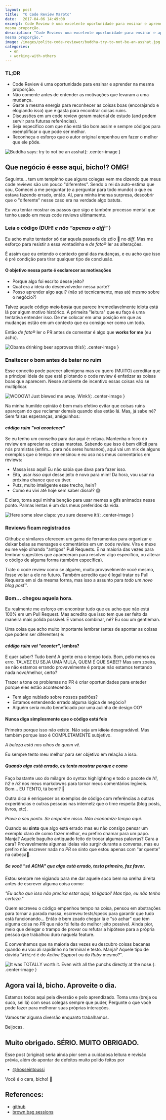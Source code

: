 ```yaml
---
layout: post
title:  "O Code Review Maroto"
date:   2017-04-06 14:49:00
excerpt: Code Review é uma excelente oportunidade para ensinar e aprender na
mesma proporção.
description: "Code Review: uma excelente oportunidade para ensinar e aprender na
mesma proporção."
image: /images/polite-code-reviewer/buddha-try-to-not-be-an-asshat.jpg
categories:
  - en
  - working-with-others
---
```


### TL;DR

 - Code Review é uma oportunidade para ensinar
e aprender na mesma proporção.
 - Não comente antes de entender as motivações que levaram a uma mudança.
 - Gaste a mesma energia para reconhecer as coisas boas
(encorajando e elogiando isso)
que é gasta para encontrar coisas ruins.
 - Discussões em um code review geram material de estudo
(and podem servir para futuras referências).
 - Seja específico com que não está tão bom assim
e sempre códigos para exemplificar o que pode ser melhor.
 - Reconheça o esforço que o autor original empenhou
em fazer o melhor que ele pôde.

![Buddha says: try to not be an asshat](/images/polite-code-reviewer/buddha-try-to-not-be-an-asshat.jpg){: .center-image }

## Que negócio é esse aqui, bicho!? OMG!

Seguinte... tem um tempinho que alguns colegas vem me dizendo
que meus code reviews são um pouco "diferentes".
Sendo o rei da auto-estima que sou,
Comecei a me perguntar (e a perguntar para todo mundo)
o que eu estava fazendo errado, então.
Aí, para minha imensa surpresa,
descobrir que o "diferente" nesse caso
era na verdade algo batuta.

Eu vou tentar mostrar os passos que sigo
e também processo mental
que tenho usado em meus code reviews ultimamente.

### Leia o código (DUH! _e não "apenas o diff"_ )

Eu acho muito tentador só dar aquela passada de zóio 👀 no _diff_.
Mas me esforço para resistir a essa vontadinha
e *de fato*® ler as alterações.

É assim que eu entendo o contexto geral das mudanças,
e eu acho que isso é pré condição
para tirar qualquer tipo de conclusão.

#### O objetivo nessa parte é esclarecer as motivações

 - Porque algo foi escrito desse jeito?
 - Qual era a ideia do desenvolvedor nessa parte?
 - Posso aprender algo aqui?
   (não só tecnicamente, mas até mesmo sobre o negócio?)

Talvez aquele código ~~meio bosta~~
que parece irremediavelmente idiota
está lá por algum motivo histórico.
A primeira "leitura" que eu faço
é uma tentativa entender isso.
De me colocar em uma posição em que as mudanças
estão em um contexto que eu consigo ver como um todo.

Então *de fato*® ler o PR antes de comentar
é algo que **works for me** (eu acho).

![Obama drinking beer approves this!](/images/polite-code-reviewer/obama-thumbs-up.jpg){: .center-image }

### Enaltecer o bom antes de bater no ruim

Esse conceito pode parecer alienígena
mas eu quero (MUITO) acreditar que
a principal ideia de que está pilotando o code review
é enfatizar as coisas boas que aparecem.
Nesse ambiente de incentivo
essas coisas vão se multiplicar.

![WOOOW! Just blewed me away. Wink!](/images/polite-code-reviewer/wow-wink.gif){: .center-image }

Na minha humilde opinião
é bem mais efetivo evitar que coisas ruins apareçam
do que reclamar demais quando elas estão lá.
Mas, já sabe né? Sem falsas esperanças, amiguinhos:

#### _código ruim "vai acontecer"_

Se eu tenho um conselho para dar aqui é: relaxa.
Mantenha o foco do review em apreciar as coisas marotas.
Sabendo que isso é bem difícil para nós pramistas
(enfim... para nós seres humanos),
aqui vai um mix de alguns exemplos que o tempo me ensinou
e eu uso nos meus comentários em reviews:

 - Massa isso aqui! Eu não sabia que dava para fazer isso.
 - Eita, usar _isso aqui_ desse jeito é novo para mim!
Da hora, vou usar na próxima chance que eu tiver.
 - Putz, muito inteligente esse trecho, hein?
 - Como eu vivi até hoje sem saber disso!? 😱

E claro, toma aqui minha benção
para usar memes a gifs animados nesse ponto.
Palmas lentas é um dos meus preferidos da vida.

![Here some slow claps: you sure deserve it!](/images/polite-code-reviewer/slow-claps.gif){: .center-image }

### Reviews ficam registrados

Githubz e similares oferecem um gama de ferramentas
para organizar e deixar belas
as mensages e comentários em um code review.
Vira e mexe eu me vejo olhando "antigos" Pull Requests.
E na maioria das vezes para lembrar sugestões
que apareceram para resolver algo específico,
ou alterar o código de alguma forma (também específica).

Trate o code review como se alguém,
muito provavelmente você mesmo,
fosse voltar a ele no futuro.
Também acredito que é legal tratar
os Pull Requests em si da mesma forma,
mas isso a assunto para _todo um novo blog post_™.

### Bom... chegou aquela hora.

Eu realmente me esforço em encontrar
tudo que eu acho que não está 100% em um Pull Request.
Mas acredito que isso tem que ser feito
da maneira mais polida possível.
E vamos combinar, né? Eu sou um gentleman.

Uma coisa que acho muito importante lembrar
(antes de apontar as coisas que podem ser diferentes)
é:

#### _código ruim **vai "aconter"**_, lembra?

E quer saber? Tudo bem!
A gente erra o tempo todo.
Bom, pelo menos eu erro.
TALVEZ EU SEJA UMA MULA, QUEM É QUE SABE!?
Mas sem zoeira, se não estamos errando
provavelmente é porque não estamos tentando nada novo/melhor, certo?

Trazer a tona os problemas no PR
é criar oportunidades para enteder porque eles estão acontecendo:
 - Tem algo nublado sobre nossos padrões?
 - Estamos entendendo errado alguma lógica de negócio?
 - Alguém seria muito beneficiado por uma aulinha de design OO?

#### Nunca diga simplesmente que o código está feio

Primeiro porque isso não existe.
Não seja um ~~idiota~~ desagradável.
Mas também porque isso é COMPLETAMENTE subjetivo.

_A beleza está nos olhos de quem vê._

Eu sempre tento meu melhor para ser objetivo em relação a isso.

##### Quando algo está errado, eu tento mostrar porque e como

Faço bastante uso do milagre do syntax highlighting
e todo o pacote de _h1_, _h2_ e _h3_ nos meus markdowns
para tornar meus comentários legíveis.
Bom... EU TENTO, tá bom!? 😤

Outra dica é enriquecer os exemplos de código
com referências a outras experiências e
outras pessoas nas internetz que o time respeita
(blog posts, livros, etc).

_Prove o seu ponto.
Se empenhe nisso.
Não economize tempo aqui._

Quando eu **sinto** que algo está errado
mas eu não consigo pensar um exemplo claro de como fazer melhor,
eu prefiro chamar para um papo.
Manja? Aquele bagulho antiquado
feito de trocar algumas palavras?
Cara a cara?
Provavelmente algumas ideias vão surgir durante a conversa,
mas eu prefiro não escrever nada no _PR_ se sinto que
estou apenas com "ar quente" na cabeça💨.

##### Se você "só ACHA" que algo está errado, testa primeiro, faz favor.

Estou sempre me vigiando
para me dar aquele soco bem na orelha direita
antes de escrever alguma coisa como:

_"Eu acho que isso não precisa estar aqui, tá ligado?
Mas tipo, eu não tenho certeza."_

Quem escreveu o código empenhou tempo na coisa,
pensou em abstrações para tornar a parada massa,
escreveu tests/specs para garantir que tudo está funcionando...
Então é bem zoado chegar lá e "só achar"
que tem alguma coisa no _PR_ que não foi feita do melhor jeito possível.
Ainda pior,
meio que delegar o trampo de provar ou refutar a hipótese
para a própria pessoa que trabalhou duro naquela feature.

E convenhamos que na maioria das vezes
eu descubro coisas bacanas quando eu vou ali rapidinho no terminal e testo.
Manja? Aquele tipo de dúvida
"`#third` é do _Active Support_ ou do _Ruby_ mesmo?".

![It was TOTALLY worth it. Even with all the punchs directly at the nose.](/images/polite-code-reviewer/worth-it.jpg){: .center-image }

## Agora vai lá, bicho. Aproveite o dia.

Estamos todos aqui pela diversão e pelo aprendizado.
Toma uma (breja ou suco, sei lá) com seus colegas sempre que puder,
Pergunte o que você pode fazer
para melhorar suas próprias interações.

Vamos ter alguma diversão enquanto trabalhamos.

Beijocas.

## Muito obrigado. SÉRIO. MUITO OBRIGADO.

Esse post (original) seria ainda pior
sem a cuidadosa leitura e revisão prévia,
além do apontar de defeitos muito polido feitos por

 - [@hosseintoussi](https://github.com/hosseintoussi)

Você é o cara, bicho! 💙

## References:

 + [github](http://github.com)
 + [brown bag sessions](https://www.quora.com/What-is-a-brown-bag-session)
